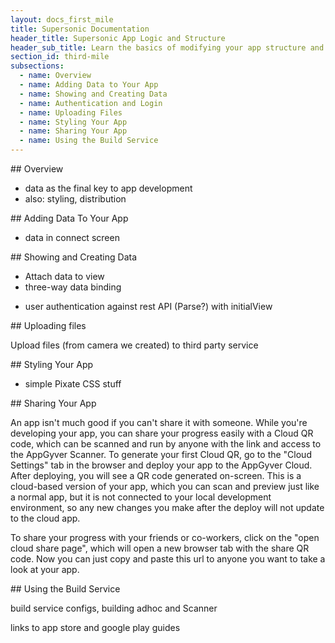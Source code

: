 ```yaml
---
layout: docs_first_mile
title: Supersonic Documentation
header_title: Supersonic App Logic and Structure
header_sub_title: Learn the basics of modifying your app structure and logic
section_id: third-mile
subsections:
  - name: Overview
  - name: Adding Data to Your App
  - name: Showing and Creating Data
  - name: Authentication and Login
  - name: Uploading Files
  - name: Styling Your App
  - name: Sharing Your App
  - name: Using the Build Service
---
```

<section class="docs-section" id="overview">
## Overview

- data as the final key to app development
- also: styling, distribution

</section>

<section class="docs-section" id="adding-data-to-your-app">
## Adding Data To Your App

- data in connect screen

</section>

<section class="docs-section" id="showing-and-creating-data">
## Showing and Creating Data

- Attach data to view
- three-way data binding

</section>

<section class="docs-section" id="authentication-and-login">

- user authentication against rest API (Parse?) with initialView

</section>

<section class="docs-section" id="uploading-files">
## Uploading files

Upload files (from camera we created) to third party service

</section>

<section class="docs-section" id="styling-your-app">
## Styling Your App

- simple Pixate CSS stuff

</section>

<section class="docs-section" id="sharing-your-app">
## Sharing Your App

An app isn't much good if you can't share it with someone. While you're developing your app, you can share your progress easily with a Cloud QR code, which can be scanned and run by anyone with the link and access to the AppGyver Scanner. To generate your first Cloud QR, go to the "Cloud Settings" tab in the browser and deploy your app to the AppGyver Cloud. After deploying, you will see a QR code generated on-screen. This is a cloud-based version of your app, which you can scan and preview just like a normal app, but it is not connected to your local development environment, so any new changes you make after the deploy will not update to the cloud app.

To share your progress with your friends or co-workers, click on the "open cloud share page", which will open a new browser tab with the share QR code. Now you can just copy and paste this url to anyone you want to take a look at your app.

</section>

<section class="docs-section" id="using-the-build-service">
## Using the Build Service

build service configs, building adhoc and Scanner

links to app store and google play guides
</section>
